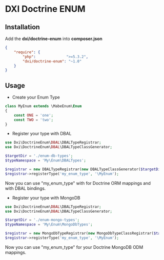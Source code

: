 # DXI Doctrine ENUM

## Installation

Add the **dxi/doctrine-enum** into **composer.json**

```json
{
    "require": {
        "php":              ">=5.3.2",
        "dxi/doctrine-enum": "~1.0"
    }
}
```

## Usage

*  Create your Enum Type
 
```php
class MyEnum extends \MabeEnum\Enum
{
    const ONE = 'one';
    const TWO = 'two';
}
```

*  Register your type with DBAL
```php
use Dxi\DoctrineEnum\DBAL\DBALTypeRegistrar;
use Dxi\DoctrineEnum\DBAL\DBALTypeClassGenerator;

$targetDir = './enum-db-types';
$typeNamespace = 'My\Enum\DBALTypes';

$registrar = new DBALTypeRegistrar(new DBALTypeClassGenerator($targetDir, $typeNamespace));
$registrar->registerType('my_enum_type', '\MyEnum');
```
Now you can use "my_enum_type" with for Doctrine ORM mappings and with DBAL bindings.

*  Register your type with MongoDB
```php
use Dxi\DoctrineEnum\DBAL\DBALTypeRegistrar;
use Dxi\DoctrineEnum\DBAL\DBALTypeClassGenerator;

$targetDir = './enum-mongo-types';
$typeNamespace = 'My\Enum\MongoDbTypes';

$registrar = new MongoDbTypeRegistrar(new MongoDbTypeClassRegistrar($targetDir, $typeNamespace));
$registrar->registerType('my_enum_type', '\MyEnum');
```
Now you can use "my_enum_type" for your Doctrine MongoDB ODM mappings.
